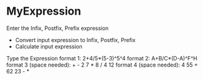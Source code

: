 # MyExpression
Enter the Infix, Postfix, Prefix expression
- Convert input expression to Infix, Postfix, Prefix
- Calculate input expression

Type the Expression
format 1: 2+4/5*(5-3)^5^4
format 2: A+B/C*(D-A)^F^H
format 3 (space needed): + - 2 7 * 8 / 4 12
format 4 (space needed): 4 55 + 62 23 - *